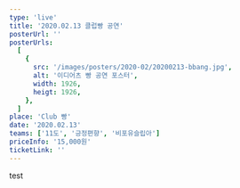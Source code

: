```yaml
---
type: 'live'
title: '2020.02.13 클럽빵 공연'
posterUrl: ''
posterUrls:
  [
    {
      src: '/images/posters/2020-02/20200213-bbang.jpg',
      alt: '이디어츠 빵 공연 포스터',
      width: 1926,
      heigt: 1926,
    },
  ]
place: 'Club 빵'
date: '2020.02.13'
teams: ['11도', '긍정편향', '비포유슬립아']
priceInfo: '15,000원'
ticketLink: ''
---
```


test
